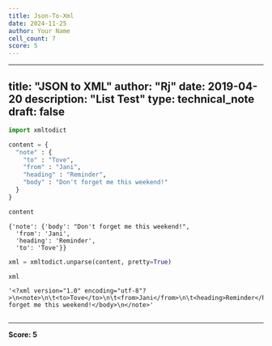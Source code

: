 ```yaml
---
title: Json-To-Xml
date: 2024-11-25
author: Your Name
cell_count: 7
score: 5
---
```


---
title: "JSON to XML"
author: "Rj"
date: 2019-04-20
description: "List Test"
type: technical_note
draft: false
---

```python
import xmltodict
```


```python
content = {
  "note" : {
    "to" : "Tove",
    "from" : "Jani",
    "heading" : "Reminder",
    "body" : "Don't forget me this weekend!"
  }
}
```


```python
content
```




    {'note': {'body': "Don't forget me this weekend!",
      'from': 'Jani',
      'heading': 'Reminder',
      'to': 'Tove'}}




```python
xml = xmltodict.unparse(content, pretty=True)
```


```python
xml
```




    '<?xml version="1.0" encoding="utf-8"?>\n<note>\n\t<to>Tove</to>\n\t<from>Jani</from>\n\t<heading>Reminder</heading>\n\t<body>Don\'t forget me this weekend!</body>\n</note>'




```python

```


---
**Score: 5**